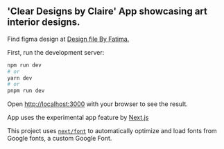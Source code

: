 ## 'Clear Designs by Claire' App showcasing art interior designs.

Find figma design at [Design file By Fatima.](https://www.figma.com/file/f8kDQf42Fft1Iaw9V0plnE/Cleardesigns-Website?node-id=392%3A18591&t=6f0sQNuECXSIMKcz-0)

First, run the development server:

```bash
npm run dev
# or
yarn dev
# or
pnpm run dev
```

Open [http://localhost:3000](http://localhost:3000) with your browser to see the result.

App uses the experimental app feature by [Next.js](https://nextjs.org/)

This project uses [`next/font`](https://nextjs.org/docs/basic-features/font-optimization) to automatically optimize and load fonts from Google fonts, a custom Google Font.
